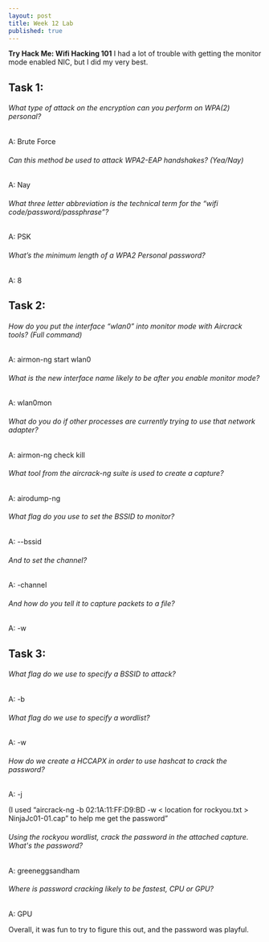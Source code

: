 ```yaml
---
layout: post
title: Week 12 Lab
published: true
---
```

**Try Hack Me: Wifi Hacking 101**
I had a lot of trouble with getting the monitor mode enabled NIC, but I did my very best.

## Task 1: 
###### What type of attack on the encryption can you perform on WPA(2) personal? 
A: Brute Force 
 
###### Can this method be used to attack WPA2-EAP handshakes? (Yea/Nay) 
 A: Nay  

###### What three letter abbreviation is the technical term for the “wifi code/password/passphrase”?  
A: PSK 
 
###### What’s the minimum length of a WPA2 Personal password? 
 A: 8 
 

## Task 2:  

###### How do you put the interface “wlan0” into monitor mode with Aircrack tools? (Full command) 
A: airmon-ng start wlan0 

 

###### What is the new interface name likely to be after you enable monitor mode? 
A: wlan0mon 

 

###### What do you do if other processes are currently trying to use that network adapter? 
A: airmon-ng check kill 
 

###### What tool from the aircrack-ng suite is used to create a capture? 
A: airodump-ng 

###### What flag do you use to set the BSSID to monitor? 
A: --bssid 

###### And to set the channel? 
A: -channel 

###### And how do you tell it to capture packets to a file? 
A: -w 

 

## Task 3: 

###### What flag do we use to specify a BSSID to attack? 
A: -b 

###### What flag do we use to specify a wordlist? 
A: -w 

###### How do we create a HCCAPX in order to use hashcat to crack the password? 
A: -j 

 (I used “aircrack-ng -b 02:1A:11:FF:D9:BD -w < location for rockyou.txt > NinjaJc01-01.cap” to help me get the password” 

###### Using the rockyou wordlist, crack the password in the attached capture. What's the password? 
A: greeneggsandham 

###### Where is password cracking likely to be fastest, CPU or GPU? 
A: GPU 

Overall, it was fun to try to figure this out, and the password was playful. 

